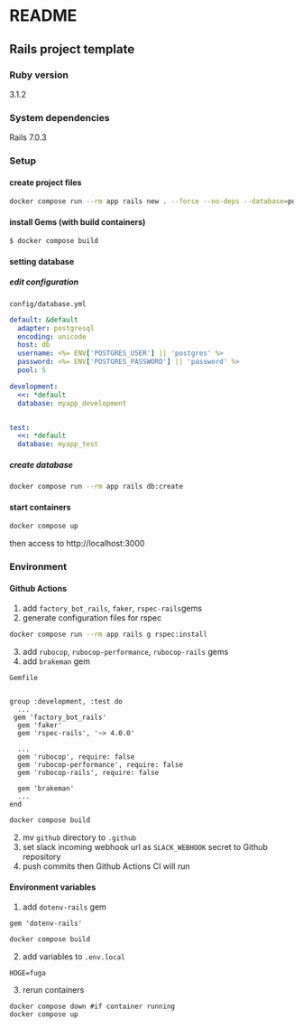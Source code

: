 # README

## Rails project template

### Ruby version

3.1.2

### System dependencies

Rails 7.0.3

### Setup

#### create project files

```sh
docker compose run --rm app rails new . --force --no-deps --database=postgresql --skip-bundle --skip-test
```

#### install Gems (with build containers)

```sh
$ docker compose build
```

#### setting database

##### edit configuration


`config/database.yml`

```yml
default: &default
  adapter: postgresql
  encoding: unicode
  host: db
  username: <%= ENV['POSTGRES_USER'] || 'postgres' %>
  password: <%= ENV['POSTGRES_PASSWORD'] || 'password' %>
  pool: 5

development:
  <<: *default
  database: myapp_development


test:
  <<: *default
  database: myapp_test
```

##### create database

```sh
docker compose run --rm app rails db:create
```

#### start containers

```sh
docker compose up
```

then access to http://localhost:3000

### Environment

#### Github Actions

1. add `factory_bot_rails`, `faker`, `rspec-rails`gems
2. generate configuration files for rspec

```sh
docker compose run --rm app rails g rspec:install
```

3. add `rubocop`, `rubocop-performance`, `rubocop-rails` gems
4. add `brakeman` gem

`Gemfile`
```Gemfile

group :development, :test do
  ...
 gem 'factory_bot_rails'
  gem 'faker'
  gem 'rspec-rails', '~> 4.0.0'

  ...
  gem 'rubocop', require: false
  gem 'rubocop-performance', require: false
  gem 'rubocop-rails', require: false

  gem 'brakeman'
  ...
end
```
```sh
docker compose build
```
2. mv `github` directory to `.github`
3. set slack incoming webhook url as `SLACK_WEBHOOK` secret to Github repository
4. push commits then Github Actions CI will run

#### Environment variables

1. add `dotenv-rails` gem

```Gemfile
gem 'dotenv-rails'
```
```sh
docker compose build
```
2. add variables to `.env.local`
```env
HOGE=fuga
```
3. rerun containers

```
docker compose down #if container running
docker compose up
```